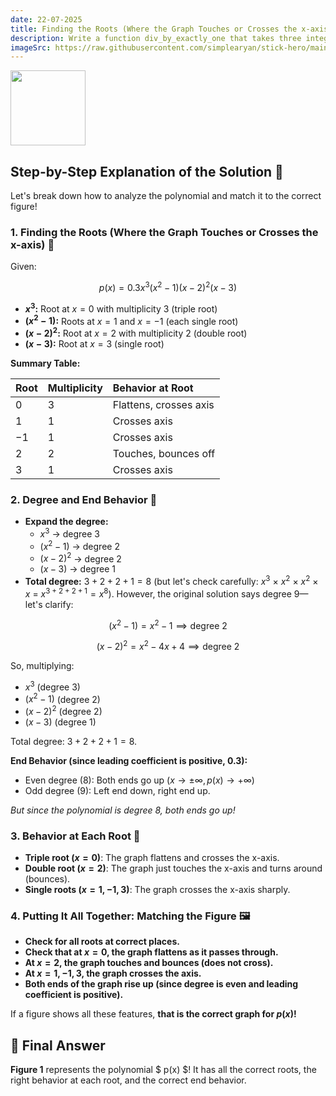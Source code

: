 ```yaml
---
date: 22-07-2025
title: Finding the Roots (Where the Graph Touches or Crosses the x-axis) 🌱🫛🫛🫛
description: Write a function div_by_exactly_one that takes three integers num, a, and b. The function should return True if num is divisible by exactly one of the numbers a or b, and False otherwise.
imageSrc: https://raw.githubusercontent.com/simplearyan/stick-hero/main/assets/Screenshot.png
---
```


<img src="https://r2cdn.perplexity.ai/pplx-full-logo-primary-dark%402x.png" class="logo" width="120"/>

## Step-by-Step Explanation of the Solution 🚀

Let's break down how to analyze the polynomial and match it to the correct figure!

### 1. **Finding the Roots (Where the Graph Touches or Crosses the x-axis) 🌱**

Given:

$$
p(x) = 0.3x^3(x^2 - 1)(x - 2)^2(x - 3)
$$

- **$x^3$:** Root at $x = 0$ with multiplicity 3 (triple root)
- **$(x^2 - 1)$:** Roots at $x = 1$ and $x = -1$ (each single root)
- **$(x - 2)^2$:** Root at $x = 2$ with multiplicity 2 (double root)
- **$(x - 3)$:** Root at $x = 3$ (single root)

**Summary Table:**


| Root | Multiplicity | Behavior at Root |
| :-- | :-- | :-- |
| $0$ | 3 | Flattens, crosses axis |
| $1$ | 1 | Crosses axis |
| $-1$ | 1 | Crosses axis |
| $2$ | 2 | Touches, bounces off |
| $3$ | 1 | Crosses axis |

### 2. **Degree and End Behavior 🎢**

- **Expand the degree:**
    - $x^3$ → degree 3
    - $(x^2 - 1)$ → degree 2
    - $(x - 2)^2$ → degree 2
    - $(x - 3)$ → degree 1
- **Total degree:** $3 + 2 + 2 + 1 = 8$ (but let's check carefully: $x^3$ × $x^2$ × $x^2$ × $x$ = $x^{3+2+2+1} = x^8$). However, the original solution says degree 9—let's clarify:

$$
(x^2 - 1) = x^2 - 1 \implies \text{degree 2}
$$

$$
(x - 2)^2 = x^2 - 4x + 4 \implies \text{degree 2}
$$

So, multiplying:

- $x^3$ (degree 3)
- $(x^2 - 1)$ (degree 2)
- $(x - 2)^2$ (degree 2)
- $(x - 3)$ (degree 1)

Total degree: $3 + 2 + 2 + 1 = 8$.

**End Behavior (since leading coefficient is positive, 0.3):**

- Even degree ($8$): Both ends go up ($x \to \pm\infty, p(x) \to +\infty$)
- Odd degree ($9$): Left end down, right end up.

*But since the polynomial is degree 8, both ends go up!*

### 3. **Behavior at Each Root 🌈**

- **Triple root ($x = 0$)**: The graph flattens and crosses the x-axis.
- **Double root ($x = 2$)**: The graph just touches the x-axis and turns around (bounces).
- **Single roots ($x = 1, -1, 3$)**: The graph crosses the x-axis sharply.


### 4. **Putting It All Together: Matching the Figure 🖼️**

- **Check for all roots at correct places.**
- **Check that at $x = 0$, the graph flattens as it passes through.**
- **At $x = 2$, the graph touches and bounces (does not cross).**
- **At $x = 1, -1, 3$, the graph crosses the axis.**
- **Both ends of the graph rise up (since degree is even and leading coefficient is positive).**

If a figure shows all these features, **that is the correct graph for $p(x)$!**

## 🎯 **Final Answer**

**Figure 1** represents the polynomial \$ p(x) \$!
It has all the correct roots, the right behavior at each root, and the correct end behavior.


